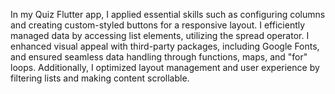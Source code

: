 In my Quiz Flutter app, I applied essential skills such as configuring columns and creating custom-styled buttons for a responsive layout.
I efficiently managed data by accessing list elements, utilizing the spread operator.
I enhanced visual appeal with third-party packages, including Google Fonts, and ensured seamless data handling through functions, maps, and "for" loops. 
Additionally, I optimized layout management and user experience by filtering lists and making content scrollable.

